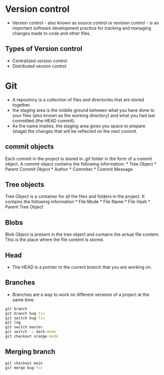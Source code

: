 # Version control
* Version control - also known as source control or revision control - is an important software development 
practice for tracking  and managing changes made to code and other files.


## Types of Version control
* Centralized version control
* Distributed version control


# Git 
* A repository is a collection of files and directories that are stored together. 
* the staging area is the middle ground between what you have done to your files (also known as the working directory) and what you had last committed (the HEAD commit). 
* As the name implies, the staging area gives you space to prepare (stage) the changes that will be reflected 
on the next commit.

## commit objects
Each commit in the project is stored in .git folder in the form of a commit object. A commit object contains the following information:
    * Tree Object
    * Parent Commit Object
    * Author
    * Commiter
    * Commit Message

## Tree objects
Tree Object is a container for all the files and folders in the project. It contains the following information
    * File Mode
    * File Name
    * File Hash
    * Parent Tree Object

## Blobs
Blob Object is present in the tree object and contains the actual file content. This is the place where the file content is stored.

## Head
* The HEAD is a pointer to the current branch that you are working on. 

## Branches
* Branches are a way to work on different versions of a project at the same time.

```cmd
git branch
git branch bug-fix
git switch bug-fix
git log
git switch master
git switch -c dark-mode
git checkout orange-mode
```

## Merging branch
```cmd
git checkout main
git merge bug-fix
```

